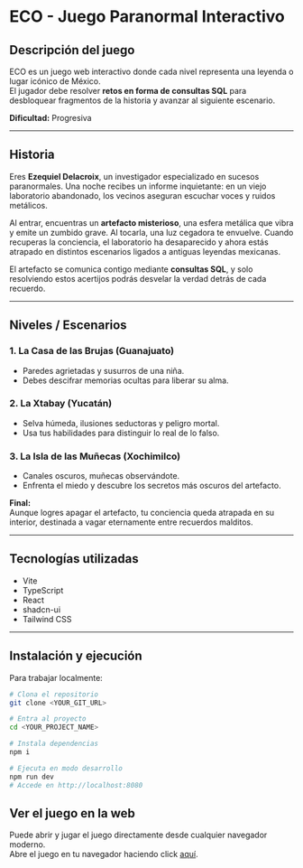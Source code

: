 # ECO - Juego Paranormal Interactivo

## Descripción del juego

ECO es un juego web interactivo donde cada nivel representa una leyenda o lugar icónico de México.  
El jugador debe resolver **retos en forma de consultas SQL** para desbloquear fragmentos de la historia y avanzar al siguiente escenario.  

**Dificultad:** Progresiva

---

## Historia

Eres **Ezequiel Delacroix**, un investigador especializado en sucesos paranormales. Una noche recibes un informe inquietante: en un viejo laboratorio abandonado, los vecinos aseguran escuchar voces y ruidos metálicos.  

Al entrar, encuentras un **artefacto misterioso**, una esfera metálica que vibra y emite un zumbido grave. Al tocarla, una luz cegadora te envuelve. Cuando recuperas la conciencia, el laboratorio ha desaparecido y ahora estás atrapado en distintos escenarios ligados a antiguas leyendas mexicanas.  

El artefacto se comunica contigo mediante **consultas SQL**, y solo resolviendo estos acertijos podrás desvelar la verdad detrás de cada recuerdo.

---

## Niveles / Escenarios

### 1. La Casa de las Brujas (Guanajuato)
- Paredes agrietadas y susurros de una niña.
- Debes descifrar memorias ocultas para liberar su alma.

### 2. La Xtabay (Yucatán)
- Selva húmeda, ilusiones seductoras y peligro mortal.
- Usa tus habilidades para distinguir lo real de lo falso.

### 3. La Isla de las Muñecas (Xochimilco)
- Canales oscuros, muñecas observándote.
- Enfrenta el miedo y descubre los secretos más oscuros del artefacto.

**Final:**  
Aunque logres apagar el artefacto, tu conciencia queda atrapada en su interior, destinada a vagar eternamente entre recuerdos malditos.

---

## Tecnologías utilizadas

- Vite
- TypeScript
- React
- shadcn-ui
- Tailwind CSS

---

## Instalación y ejecución

Para trabajar localmente:

```bash
# Clona el repositorio
git clone <YOUR_GIT_URL>

# Entra al proyecto
cd <YOUR_PROJECT_NAME>

# Instala dependencias
npm i

# Ejecuta en modo desarrollo
npm run dev
# Accede en http://localhost:8080
```
## Ver el juego en la web
Puede abrir y jugar el juego directamente desde cualquier navegador moderno.  
Abre el juego en tu navegador haciendo click [aquí](https://hack-rush-final-2025.vercel.app/).
